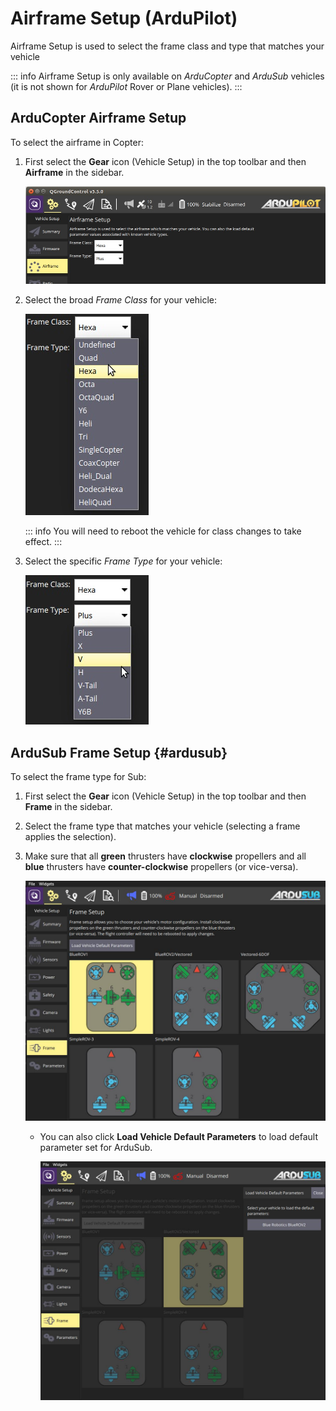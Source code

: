# Airframe Setup (ArduPilot)

Airframe Setup is used to select the frame class and type that matches your vehicle

::: info
Airframe Setup is only available on *ArduCopter* and *ArduSub* vehicles (it is not shown for *ArduPilot* Rover or Plane vehicles).
:::


## ArduCopter Airframe Setup

To select the airframe in Copter:

1. First select the **Gear** icon (Vehicle Setup) in the top toolbar and then **Airframe** in the sidebar.

   ![Airframe config](../../../assets/setup/airframe/arducopter.jpg)
1. Select the broad *Frame Class* for your vehicle:

   ![Airframe type](../../../assets/setup/airframe/arducopter_class.jpg)
   
   ::: info
   You will need to reboot the vehicle for class changes to take effect.
   :::

1. Select the specific *Frame Type* for your vehicle:

   ![Airframe type](../../../assets/setup/airframe/arducopter_type.jpg)


## ArduSub Frame Setup {#ardusub}

To select the frame type for Sub:

1. First select the **Gear** icon (Vehicle Setup) in the top toolbar and then **Frame** in the sidebar.
1. Select the frame type that matches your vehicle (selecting a frame applies the selection).
1. Make sure that all **green** thrusters have **clockwise** propellers and all **blue** thrusters have **counter-clockwise** propellers (or vice-versa).

   ![Select airframe type](../../../assets/setup/airframe_ardusub.jpg)

   * You can also click **Load Vehicle Default Parameters** to load default parameter set for ArduSub.

     ![Load vehicle params](../../../assets/setup/airframe_ardusub_parameters.jpg)
